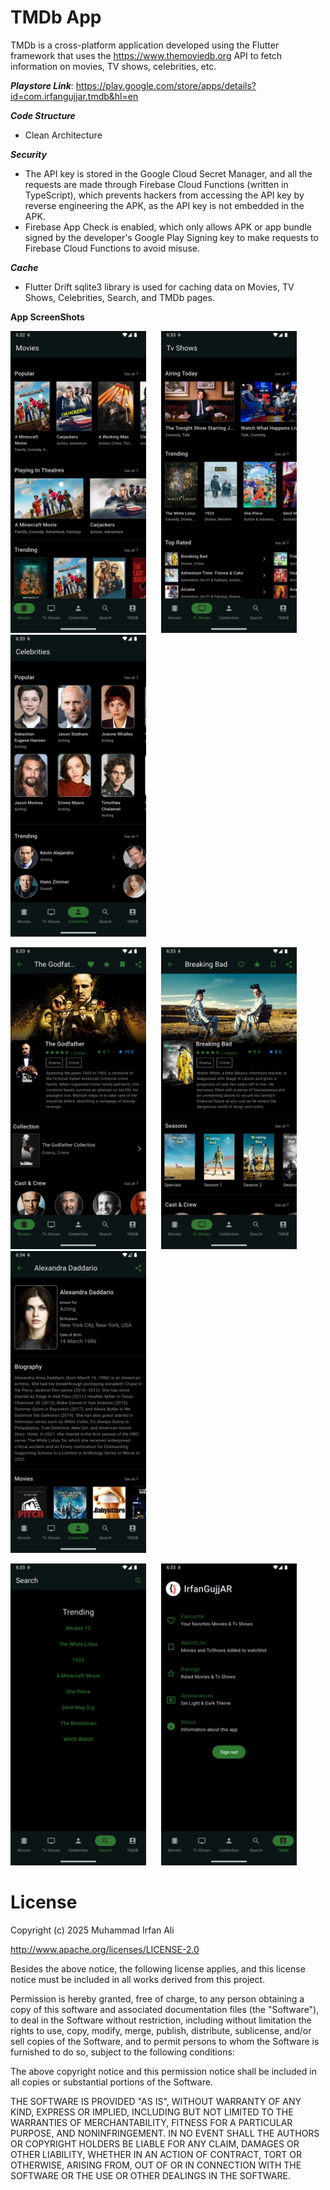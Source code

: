 # TMDb App

TMDb is a cross-platform application developed using the Flutter framework that uses the https://www.themoviedb.org API 
to fetch information on movies, TV shows, celebrities, etc.

***Playstore Link***: https://play.google.com/store/apps/details?id=com.irfangujjar.tmdb&hl=en

***Code Structure***
- Clean Architecture

***Security***
- The API key is stored in the Google Cloud Secret Manager, and all the requests are made through Firebase Cloud Functions (written in TypeScript), which prevents hackers from accessing the API key by reverse engineering the APK, as the API key is not embedded in the APK.
- Firebase App Check is enabled, which only allows APK or app bundle signed by the developer's Google Play Signing key to make requests to Firebase Cloud Functions to avoid misuse.

***Cache***
- Flutter Drift sqlite3 library is used for caching data on Movies, TV Shows, Celebrities, Search, and TMDb pages.
  
**App ScreenShots**
                                  
<img src="Images/android/1.png" width="217">&nbsp;&nbsp;&nbsp;&nbsp;&nbsp;&nbsp;<img src="Images/android/2.png" width="217">&nbsp;&nbsp;&nbsp;&nbsp;&nbsp;&nbsp;<img src="Images/android/3.png" width="217">

<img src="Images/android/4.png" width="217">&nbsp;&nbsp;&nbsp;&nbsp;&nbsp;&nbsp;<img src="Images/android/5.png" width="217">&nbsp;&nbsp;&nbsp;&nbsp;&nbsp;&nbsp;<img src="Images/android/6.png" width="217">

<img src="Images/android/7.png" width="217">&nbsp;&nbsp;&nbsp;&nbsp;&nbsp;&nbsp;<img src="Images/android/8.png" width="217">


# License

Copyright (c) 2025 Muhammad Irfan Ali

http://www.apache.org/licenses/LICENSE-2.0

Besides the above notice, the following license applies, and this license notice must be included in all works derived from this project.

Permission is hereby granted, free of charge, to any person obtaining a copy of this software and associated documentation files (the "Software"), to deal in the Software without restriction, including without limitation the rights to use, copy, modify, merge, publish, distribute, sublicense, and/or sell copies of the Software, and to permit persons to whom the Software is furnished to do so, subject to the following conditions:

The above copyright notice and this permission notice shall be included in all copies or substantial portions of the Software.

THE SOFTWARE IS PROVIDED "AS IS", WITHOUT WARRANTY OF ANY KIND, EXPRESS OR IMPLIED, INCLUDING BUT NOT LIMITED TO THE WARRANTIES OF MERCHANTABILITY, FITNESS FOR A PARTICULAR PURPOSE, AND NONINFRINGEMENT. IN NO EVENT SHALL THE AUTHORS OR COPYRIGHT HOLDERS BE LIABLE FOR ANY CLAIM, DAMAGES OR OTHER LIABILITY, WHETHER IN AN ACTION OF CONTRACT, TORT OR OTHERWISE, ARISING FROM, OUT OF OR IN CONNECTION WITH THE SOFTWARE OR THE USE OR OTHER DEALINGS IN THE SOFTWARE.
